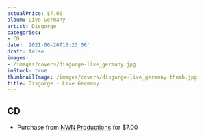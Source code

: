 ```yaml
---
actualPrice: $7.00
album: Live Germany
artist: Disgorge
categories:
- CD
date: '2021-06-26T15:23:06'
draft: false
images:
- /images/covers/disgorge-live_germany.jpg
inStock: true
thumbnailImage: /images/covers/disgorge-live_germany-thumb.jpg
title: Disgorge - Live Germany
---
```


## CD
* Purchase from [NWN Productions](http://shop.nwnprod.com/index.php?route=product/product&path=93&product_id=1816&sort=pd.name&order=ASC) for $7.00
